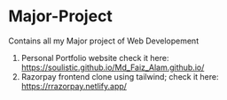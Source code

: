 # Major-Project
Contains all my Major project of Web Developement
1. Personal Portfolio website                                check it here: https://soulistic.github.io/Md_Faiz_Alam.github.io/
2. Razorpay frontend clone using tailwind;                   check it here: https://rrazorpay.netlify.app/

